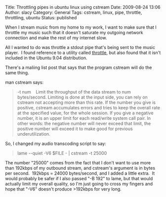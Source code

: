 Title: Throttling pipes in ubuntu linux using cstream
Date: 2009-08-24 13:06
Author: slacy
Category: General
Tags: cstream, linux, pipe, throttle, throttling, ubuntu
Status: published

When I stream music from my home to my work, I want to make sure that I
throttle my music such that it doesn't saturate my outgoing network
connection and make the rest of my internet slow.

All I wanted to do was throttle a stdout pipe that's being sent to the
music player.  I found reference to a utility called
[throttle](http://klicman.org/throttle/), but also found that it isn't
included in the Ubuntu 9.04 distribution.

There's a maliing list post that says that the program cstream will do
the same thing.

man cstream says:

> -t num    Limit the throughput of the data stream to num bytes/second.
> Limiting is done at the input side, you can rely on cstream not
> accepting more than this rate. If the number you give is positive,
> cstream accumulates errors and tries to keep the overall rate at the
> specified value, for the whole session. If you give a negative number,
> it is an upper limit for each read/write system call pair. In other
> words: the negative number will never exceed that limit, the positive
> number will exceed it to make good for previous underutilization.

So, I changed my audio transcoding script to say:

> lame --quiet -V6 \$FILE - | cstream -t 25000

The number "25000" comes from the fact that I don't want to use more
than 192kbps of my outbound stream, and cstream's argument is in bytes
per second.  192kbps = 24000 bytes/second, and I added a little extra. 
It would probably be safer if I also passed "-B 192" to lame, but that
would actually limit my overall quality, so I'm just going to cross my
fingers and hope that "-V6" doesn't produce &gt;192kbps for very long.
